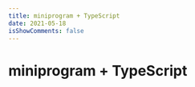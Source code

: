 ```yaml
---
title: miniprogram + TypeScript
date: 2021-05-18
isShowComments: false
---
```


# miniprogram + TypeScript